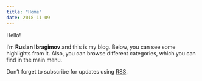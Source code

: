 ```yaml
---
title: "Home"
date: 2018-11-09
---
```


Hello!

I’m **Ruslan Ibragimov** and this is my blog. 
Below, you can see some highlights from it. 
Also, you can browse different categories, which you can find in the main menu.

Don’t forget to subscribe for updates using [RSS](/pages/rss/).
